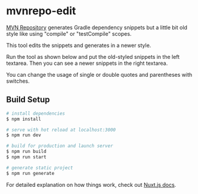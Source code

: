 # mvnrepo-edit

[MVN Repository](https://mvnrepository.com/) generates Gradle dependency snippets but a little bit old style
like using "compile" or "testCompile" scopes.

This tool edits the snippets and generates in a newer style.

Run the tool as shown below and put the old-styled snippets in the left textarea.
Then you can see a newer snippets in the right textarea.

You can change the usage of single or double quotes and parentheses with switches.

## Build Setup

```bash
# install dependencies
$ npm install

# serve with hot reload at localhost:3000
$ npm run dev

# build for production and launch server
$ npm run build
$ npm run start

# generate static project
$ npm run generate
```

For detailed explanation on how things work, check out [Nuxt.js docs](https://nuxtjs.org).
